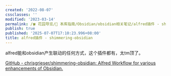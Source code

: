 ```yaml
---
created: '2022-08-07'
cssclasses: ''
modified: '2023-03-14'
permalink: /🍀 花园导览/🧰 本库指南/Obsidian/obsidian相关笔记/alfred插件 - shimmering-obsidian.md
publish: true
published: '2025-07-07T17:10:23.996+08:00'
title: alfred插件 - shimmering-obsidian
---
```

alfred能和obsidian产生联动的任何方式，这个插件都有，太tm顶了。

[GitHub - chrisgrieser/shimmering-obsidian: Alfred Workflow for various enhancements of Obsidian.](https://github.com/chrisgrieser/shimmering-obsidian)